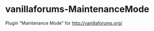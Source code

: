 vanillaforums-MaintenanceMode
=============================

Plugin "Maintenance Mode" for http://vanillaforums.org/
